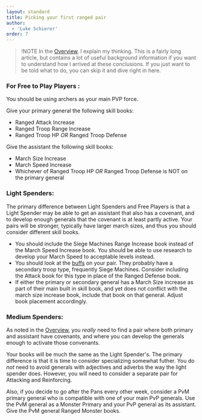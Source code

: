 ```yaml
---
layout: standard
title: Picking your first ranged pair
author:
  - 'Luke Schierer'
order: 7
---
```


> !NOTE
> In the [Overview], I explain my thinking. This is a fairly long article, but
> contains a lot of useful background information if you want to understand how
> I arrived at these conclusions. If you just want to be told what to do, you
> can skip it and dive right in here.

### For Free to Play Players :

You should be using archers as your main PVP force.

Give your primary general the following skill books:

- Ranged Attack Increase
- Ranged Troop Range Increase
- Ranged Troop HP _OR_ Ranged Troop Defense


Give the assistant the following skill books:

- March Size Increase
- March Speed Increase
- Whichever of Ranged Troop HP _OR_ Ranged Troop Defense is NOT on the primary general

### Light Spenders:

The primary difference between Light Spenders and Free Players
is that a Light Spender may be able to get an assistant that also has
a covenant, and to develop enough generals that the covenant is at least
partly active.  Your pairs will be stronger, typically have larger march
sizes, and thus you should consider different skill books.

* You should include the Siege Machines Range Increase book instead of the
  March Speed Increase book.  You should be able to use research to develop
  your March Speed to acceptable levels instead.
* You should look at the [buffs] on your pair.  They probably have a
  secondary troop type, frequently Siege Machines.  Consider including the Attack book for this type in place of the Ranged Defense book.
* If either the primary or secondary general has a March Size increase as
  part of their main built in skill book, and yet does not conflict with the march size increase book, include that book on that general.  Adjust book placement accordingly.


### Medium Spenders:

As noted in the [Overview], you *really* need to find a pair where both primary and assistant have covenants, and where you can develop the generals enough to activate those convenants.

Your books will be much the same as the Light Spender's.  The primary difference is that it is time to consider specializing somewhat futher. You
do *not* need to avoid generals with adjectives and adverbs the way the light spender does.  However, you will need to consider a separate pair for
Attacking and Reinforcing.

Also, if you decide to go after the Pans every other week, consider a PvM
primary general who is compatible with one of your main PvP generals.  Use the PvM general as a Monster Primary and your PvP general as its assistant. Give the PvM general Ranged Monster books.

[Attacking Archer Pairs table]: /Generals/Archer%20Specialists/Attackingpair-comparison

[buff]: /Reference/Glossary#buff
[buffs]: /Reference/Glossary#buff
[Overview]: /Generals/overview
